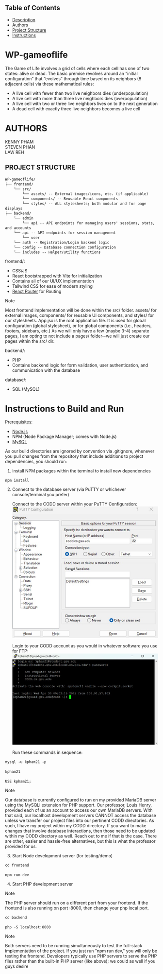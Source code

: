 ## Table of Contents

- [Description](#wp-gameoflife)
- [Authors](#authors)
- [Project Structure](#project-structure)
- [Instructions](#instructions-to-build-and-run)

# WP-gameoflife

The Game of Life involves a grid of cells where each cell has one of two states: alive or dead. The basic premise revolves around an “initial configuration” that “evolves” through time based on its neighbors (8 adjacent cells) via these mathematical rules:

- A live cell with fewer than two live neighbors dies (underpopulation)
- A live cell with more than three live neighbors dies (overpopulation)
- A live cell with two or three live neighbors lives on to the next generation
- A dead cell with exactly three live neighbors becomes a live cell

# AUTHORS

KENNY PHAM  
STEVEN PHAN  
LAW REH

## PROJECT STRUCTURE

```
WP-gameoflife/
├── frontend/
    └── src/
        └── assets/ -- External images/icons, etc. (if applicable)
        └── components/ -- Reusable React components
        └── styles/ -- ALL stylesheets; both modular and for page displays
├── backend/
    └── admin
        └── api -- API endpoints for managing users' sessions, stats, and accounts
    └── api -- API endpoints for session management
        └── user
    └── auth -- Registration/Login backend logic
    └── config -- Database connection configuration
    └── includes -- Helper/utility functions
```

frontend/:

- CSS/JS
- React bootstrapped with Vite for initialization
- Contains all of our UI/UX implementation
- Tailwind CSS for ease of modern styling
- [React Router](https://reactrouter.com/6.29.0/start/overview) for Routing

> [!NOTE]
> Most frontend implementation will be done within the src/ folder. assets/ for external images, components/ for reusable UI components, and styles/ for our stylesheets.
> App.jsx is the root application file. It is used for global configuration (global stylesheet), or for global components (i.e., headers, footers, sidebars, etc.)
> As we will only have a few (maybe 3-4) separate pages, I am opting to not include a pages/ folder--we will just create our pages within the src/ dir.

backend/:

- PHP
- Contains backend logic for form validation, user authentication, and communication with the database

database/:

- SQL (MySQL)

# Instructions to Build and Run

Prerequisites:

- [Node.js](https://docs.npmjs.com/cli/v11/configuring-npm/install)
- NPM (Node Package Manager; comes with Node.js)
- [MySQL](https://dev.mysql.com/downloads/installer/)

As our build directories are ignored by convention via .gitignore, whenever you pull changes from the repository that include additions to project dependencies, you should run:

1. Install NPM packages within the terminal to install new dependencies

```
npm install
```

2. Connect to the database server (via PuTTY or whichever console/terminal you prefer)

   Connect to the CODD server within your PuTTY Configuration:
   <img src="frontend/src/assets/PuTTY_Config.jpg"/>

   Login to your CODD account as you would in whatever software you use for FTP:
   <img src="frontend/src/assets/CODD_Login.jpg"/>

   Run these commands in sequence:

```
mysql -u kpham21 -p

kpham21

USE kpham21;
```

> [!NOTE]
> Our database is currently configured to run on my provided MariaDB server using the MySQLi extension for PHP support. Our professor, Louis Henry, provided each of us an account to access our own MariaDB servers. With that said, our localhost development servers CANNOT access the database unless we transfer our project files into our pertinent CODD directories. As such, I have my project within my CODD directory. If you want to make changes that involve database interactions, then those need to be updated within my CODD directory as well. Reach out to me if that is the case. There are other, easier and hassle-free alternatives, but this is what the professor provided for us.

3. Start Node development server (for testing/demo)

```
cd frontend

npm run dev
```

4. Start PHP development server

> [!NOTE]
> The PHP server should run on a different port from your frontend. If the frontend is also running on port :8000, then change your php local port.

```
cd backend

php -S localhost:8000
```

> [!NOTE]
> Both servers need to be running simultaneously to test the full-stack implementation of the project. If you just run "npm run dev," you will only be testing the frontend.
> Developers typically use PHP servers to serve the PHP files rather than the built-in PHP server (like above); we could as well if you guys desire
